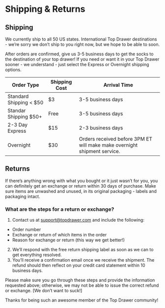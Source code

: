 # Shipping & Returns 
## Shipping 

We currently ship to all 50 US states. International Top Drawer destinations - we’re sorry we don’t ship to you right now, but we hope to be able to soon.

After orders are confirmed, give us 3-5 business days to get the socks to the destination of your top drawer! If you need or want it in your Top Drawer sooner - we understand - just select the Express or Overnight shipping options.

| Order Type    | Shipping Cost | Arrival Time  |
| ------------- |-------------| -----|
| Standard Shipping < $50      | $3 | 3-5 business days |
| Standar Shipping $50+      | Free      |   3-5 business days |
| 2-3 Day Express | $15      |    2-3 business days |
| Overnight | $30 | Orders received before 3PM ET will make make overnight shipment service. |

## Returns

If there’s anything wrong with what you bought or it just wasn’t for you, you can definitely get an exchange or return within 30 days of purchase. Make sure items are unwashed and unused, in its original packaging - labels and packaging intact. 

### What are the steps for a return or exchange?

 1. Contact us at support@topdrawer.com and include the following:
   * Order number
   * Exchange or return of which items in the order
   * Reason for exchange or return (this way we get better!)
 2. We’ll respond with the free return shipping label as soon as we can to get everything resolved.
 3. You’ll receive a confirmation email once we receive the shipment. The refund should then reflect on your credit card statement within 10 business days.

Please make sure you go through these steps and provide the information requested above; otherwise, we may not be able to issue the correct refund or exchange. [We don’t want to suck!]

Thanks for being such an awesome member of the Top Drawer community!






